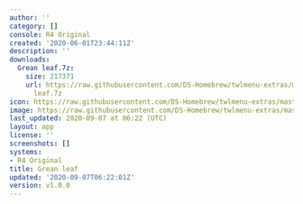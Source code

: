```yaml
---
author: ''
category: []
console: R4 Original
created: '2020-06-01T23:44:11Z'
description: ''
downloads:
  Grean leaf.7z:
    size: 217371
    url: https://raw.githubusercontent.com/DS-Homebrew/twlmenu-extras/master/_nds/TWiLightMenu/r4menu/themes/Grean
      leaf.7z
icon: https://raw.githubusercontent.com/DS-Homebrew/twlmenu-extras/master/unistore/icons/r4.png
image: https://raw.githubusercontent.com/DS-Homebrew/twlmenu-extras/master/unistore/icons/r4.png
last_updated: 2020-09-07 at 06:22 (UTC)
layout: app
license: ''
screenshots: []
systems:
- R4 Original
title: Grean leaf
updated: '2020-09-07T06:22:01Z'
version: v1.0.0
---
```

